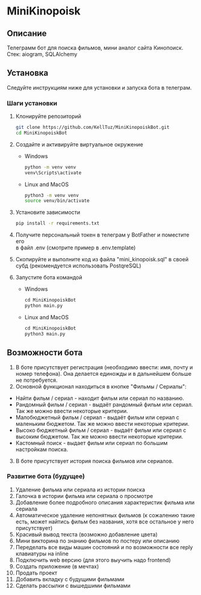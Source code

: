 # MiniKinopoisk

## Описание

Телеграмм бот для поиска фильмов, мини аналог сайта Кинопоиск.\
Стек: aiogram, SQLAlchemy

## Установка

Следуйте инструкциям ниже для установки и запуска бота в телеграм.

### Шаги установки

1. Клонируйте репозиторий

    ```bash
    git clone https://github.com/KellTuz/MiniKinopoiskBot.git
    cd MiniKinopoiskBot
    ```

2. Создайте и активируйте виртуальное окружение

   - Windows
        ```bash
        python -m venv venv
        venv\Scripts\activate
        ```

   - Linux and MacOS
        ```bash
        python3 -m venv venv
        source venv/bin/activate
        ```

3. Установите зависимости

    ```bash
    pip install -r requirements.txt
    ```
   
4. Получите персональный токен в телеграм у BotFather и поместите его\
в файл .env (смотрите пример в .env.template)

5. Скопируйте и выполните код из файла "mini_kinopoisk.sql" в своей субд
   (рекомендуется использовать PostqreSQL)

6. Запустите бота командой

    - Windows
         ```python
         cd MiniKinopoiskBot
         python main.py
         ```
   
    - Linux and MacOS
        ```python
        cd MiniKinopoiskBot
        python3 main.py
        ```
      
## Возможности бота
1. В боте присутствует регистрация (необходимо ввести: имя, почту и номер телефона). 
Она делается единожды и в дальнейшем больше не потребуется.
2. Основной функционал находиться в кнопке "Фильмы / Сериалы":
* Найти фильм / сериал - находит фильм или сериал по названию.
* Рандомный фильм / сериал - выдаёт рандомный фильм или сериал. Так же можно ввести некоторые критерии.
* Малобюджетный фильм / сериал - выдаёт фильм или сериал с маленьким бюджетом. Так же можно ввести некоторые критерии.
* Высоко бюджетный фильм / сериал - выдаёт фильм или сериал с высоким бюджетом. Так же можно ввести некоторые критерии.
* Кастомный поиск - выдает фильм или сериал по большим настройкам поиска.
3. В боте присутствует история поиска фильмов или сериалов.

### Развитие бота (будущее)
1. Удаление фильма или сериала из истории поиска
2. Галочка в истории фильма или сериала о просмотре
3. Добавление более подробного описания характеристик фильма или сериала
4. Автоматическое удаление непонятных фильмов (к сожалению такие есть, может найтись фильм без названия, хотя все остальное у него присутствует)
5. Красивый вывод текста (возможно добавление цвета)
6. Мини викторина по знанию фильмов по постеру или описанию
7. Переделать все виды машин состояний и по возможности все reply клавиатуры на inline
8. Подключить web версию (для этого выучить надо frontend)
9. Создать приложение (в мечтах)
10. Продать проект
11. Добавить вкладку с будущими фильмами
12. Сделать рассылки с вышедшими фильмами